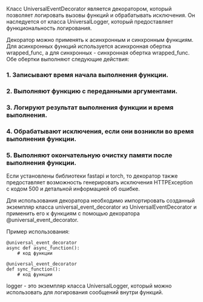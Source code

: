 Класс UniversalEventDecorator является декоратором, который позволяет логировать вызовы функций и обрабатывать исключения. Он наследуется от класса UniversalLogger, который предоставляет функциональность логирования. 
 
Декоратор можно применять к асинхронным и синхронным функциям. Для асинхронных функций используется асинхронная обертка wrapped_func, а для синхронных - синхронная обертка wrapped_func. Обе обертки выполняют следующие действия: 
 
### 1. Записывают время начала выполнения функции. 
### 2. Выполняют функцию с переданными аргументами. 
### 3. Логируют результат выполнения функции и время выполнения. 
### 4. Обрабатывают исключения, если они возникли во время выполнения функции. 
### 5. Выполняют окончательную очистку памяти после выполнения функции. 
 
Если установлены библиотеки fastapi и torch, то декоратор также предоставляет возможность генерировать исключения HTTPException с кодом 500 и детальной информацией об ошибке. 
 
Для использования декоратора необходимо импортировать созданный экземпляр класса universal_event_decorator из UniversalEventDecorator и применить его к функциям с помощью декоратора @universal_event_decorator. 
 
Пример использования: 
```
@universal_event_decorator 
async def async_function(): 
    # код функции
```
```
@universal_event_decorator 
def sync_function(): 
    # код функции 
```
 
logger - это экземпляр класса UniversalLogger, который можно использовать для логирования сообщений внутри функций.
